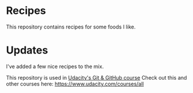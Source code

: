 # Recipes

This repository contains recipes for some foods I like.

# Updates
I've added a few nice recipes to the mix. 

This repository is used in [Udacity's Git & GitHub course](https://www.udacity.com/course/how-to-use-git-and-github--ud775)
Check out this and other courses here: https://www.udacity.com/courses/all
